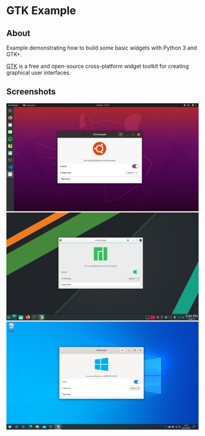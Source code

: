 # GTK Example

## About

Example demonstrating how to build some basic widgets with Python 3 and GTK+. 

[GTK](https://www.gtk.org/) is a free and open-source cross-platform widget toolkit for creating graphical user interfaces.


## Screenshots

<img src="./screenshots/ubuntu.png" alt="Ubuntu" width="720"/>

<img src="./screenshots/manjaro_kde.png" alt="Manjaro KDE" width="720"/>

<img src="./screenshots/windows_10.png" alt="Windows 10" width="720"/>